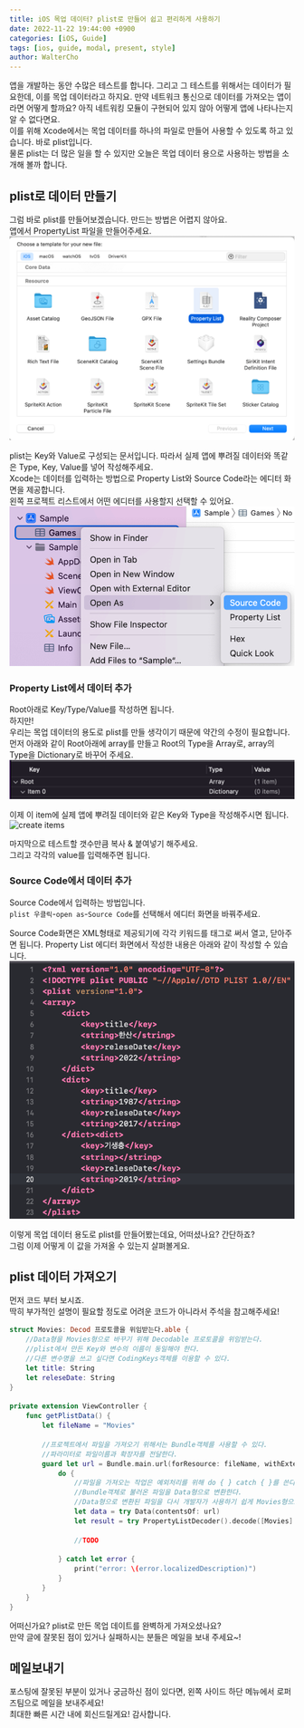 ```yaml
---
title: iOS 목업 데이터? plist로 만들어 쉽고 편리하게 사용하기
date: 2022-11-22 19:44:00 +0900
categories: [iOS, Guide]
tags: [ios, guide, modal, present, style]
author: WalterCho
---
```


앱을 개발하는 동안 수많은 테스트를 합니다. 그리고 그 테스트를 위해서는 데이터가 필요한데, 이를 목업 데이터라고 하지요. 만약 네트워크 통신으로 데이터를 가져오는 앱이라면 어떻게 할까요? 아직 네트워킹 모듈이 구현되어 있지 않아 어떻게 앱에 나타나는지 알 수 없다면요.<br>
이를 위해 Xcode에서는 목업 데이터를 하나의 파일로 만들어 사용할 수 있도록 하고 있습니다. 바로 plist입니다.<br>
물론 plist는 더 많은 일을 할 수 있지만 오늘은 목업 데이터 용으로 사용하는 방법을 소개해 볼까 합니다.

## plist로 데이터 만들기
그럼 바로 plist를 만들어보겠습니다. 만드는 방법은 어렵지 않아요.<br>
앱에서 PropertyList 파일을 만들어주세요.
![create property list file](/post_img/20221122/create_property_list.png)

plist는 Key와 Value로 구성되는 문서입니다. 따라서 실제 앱에 뿌려질 데이터와 똑같은 Type, Key, Value를 넣어 작성해주세요.<br>
Xcode는 데이터를 입력하는 방법으로 Property List와 Source Code라는 에디터 화면을 제공합니다.<br>
왼쪽 프로젝트 리스트에서 어떤 에디터를 사용할지 선택할 수 있어요.
![opne as](/post_img/20221122/open_as.png)

### Property List에서 데이터 추가
Root아래로 Key/Type/Value를 작성하면 됩니다.<br>
하지만!<br>
우리는 목업 데이터의 용도로 plist를 만들 생각이기 때문에 약간의 수정이 필요합니다. 먼저 아래와 같이 Root아래에 array를 만들고 Root의 Type을 Array로, array의 Type을 Dictionary로 바꾸어 주세요.
![create array field](/post_img/20221122/array_in_plist.png)

이제 이 item에 실제 앱에 뿌려질 데이터와 같은 Key와 Type을 작성해주시면 됩니다.<br>
![create items]()

마지막으로 테스트할 갯수만큼 복사 & 붙여넣기 해주세요.<br>
그리고 각각의 value를 입력해주면 됩니다.

### Source Code에서 데이터 추가
Source Code에서 입력하는 방법입니다.<br>
`plist 우클릭`-`open as`-`Source Code`를 선택해서 에디터 화면을 바꿔주세요.

Source Code화면은 XML형태로 제공되기에 각각 키워드를 태그로 써서 열고, 닫아주면 됩니다. Property List 에디터 화면에서 작성한 내용은 아래와 같이 작성할 수 있습니다.
![open plist as source code](/post_img/20221122/open_plist_as_source_code.png)

이렇게 목업 데이터 용도로 plist를 만들어봤는데요, 어떠셨나요? 간단하죠?<br>
그럼 이제 어떻게 이 값을 가져올 수 있는지 살펴볼게요.

## plist 데이터 가져오기
먼저 코드 부터 보시죠.<br>
딱히 부가적인 설명이 필요할 정도로 어려운 코드가 아니라서 주석을 참고해주세요!
```swift
struct Movies: Decod 프로토콜을 위임받는다.able {
    //Data형을 Movies형으로 바꾸기 위해 Decodable 프로토콜을 위임받는다.
    //plist에서 만든 Key와 변수의 이름이 동일해야 한다.
    //다른 변수명을 쓰고 싶다면 CodingKeys객체를 이용할 수 있다.
    let title: String
    let releseDate: String
}

private extension ViewController {
    func getPlistData() {
        let fileName = "Movies"
        
        //프로젝트에서 파일을 가져오기 위해서는 Bundle객체를 사용할 수 있다.
        //파라미터로 파일이름과 확장자를 전달한다.
        guard let url = Bundle.main.url(forResource: fileName, withExtension: "plist") else { return }        
            do {
                //파일을 가져오는 작업은 예외처리를 위해 do { } catch { }를 쓴다.
                //Bundle객체로 불러온 파일을 Data형으로 변환한다.
                //Data형으로 변환된 파일을 다시 개발자가 사용하기 쉽게 Movies형으로 변환한다.
                let data = try Data(contentsOf: url)
                let result = try PropertyListDecoder().decode([Movies].self, from: data)
                
                //TODO

            } catch let error {
                print("error: \(error.localizedDescription)")
            }
        }
    }
}
```

어떠신가요? plist로 만든 목업 데이트를 완벽하게 가져오셨나요?<br>
만약 글에 잘못된 점이 있거나 실패하시는 분들은 메일을 보내 주세요~!

## 메일보내기
포스팅에 잘못된 부분이 있거나 궁금하신 점이 있다면, 왼쪽 사이드 하단 메뉴에서 로퍼즈팀으로 메일을 보내주세요!<br>
최대한 빠른 시간 내에 회신드릴게요! 감사합니다.